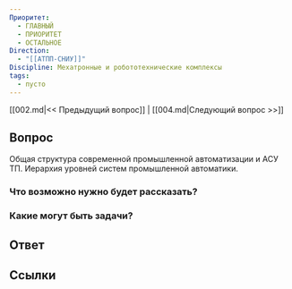 ```yaml
---
Приоритет:
  - ГЛАВНЫЙ
  - ПРИОРИТЕТ
  - ОСТАЛЬНОЕ
Direction:
  - "[[АТПП-СНИУ]]" 
Discipline: Мехатронные и робототехнические комплексы 
tags:
  - пусто
---
```

[[002.md|<< Предыдущий вопрос]] | [[004.md|Следующий вопрос >>]]
## Вопрос

Общая структура современной промышленной автоматизации и АСУ ТП. Иерархия уровней систем промышленной автоматики.

### Что возможно нужно будет рассказать?

### Какие могут быть задачи?

## Ответ

## Ссылки
